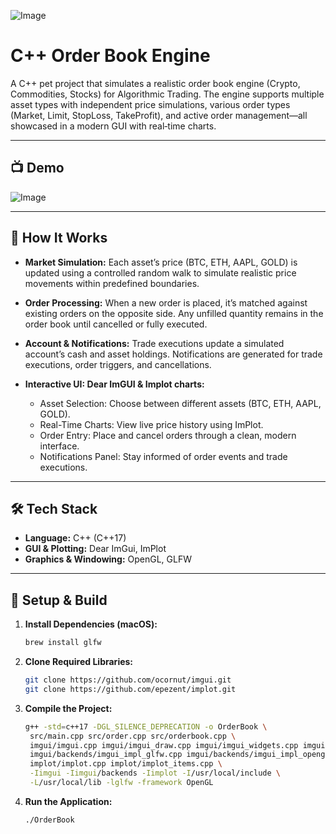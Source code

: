 ![Image](https://github.com/user-attachments/assets/14f4884e-1cd5-439c-a67f-a05a71ca4691)

# C++ Order Book Engine

A C++ pet project that simulates a realistic order book engine (Crypto, Commodities, Stocks) for Algorithmic Trading. The engine supports multiple asset types with independent price simulations, various order types (Market, Limit, StopLoss, TakeProfit), and active order management—all showcased in a modern GUI with real‑time charts.

---

## 📺 Demo
![Image](https://github.com/user-attachments/assets/8f18b1b9-9447-49e8-afe2-45fead63bd54)

---

## 📌 How It Works
- **Market Simulation:**
  Each asset’s price (BTC, ETH, AAPL, GOLD) is updated using a controlled random walk to simulate realistic price movements within predefined boundaries.

- **Order Processing:**
  When a new order is placed, it’s matched against existing orders on the opposite side. Any unfilled quantity remains in the order book until cancelled or fully executed.

- **Account & Notifications:**
Trade executions update a simulated account’s cash and asset holdings. Notifications are generated for trade executions, order triggers, and cancellations.

- **Interactive UI: Dear ImGUI & Implot charts:**

  - Asset Selection: Choose between different assets (BTC, ETH, AAPL, GOLD).
  - Real-Time Charts: View live price history using ImPlot.
  - Order Entry: Place and cancel orders through a clean, modern interface.
  - Notifications Panel: Stay informed of order events and trade executions.

---

## 🛠️ Tech Stack

- **Language:** C++ (C++17)
- **GUI & Plotting:** Dear ImGui, ImPlot
- **Graphics & Windowing:** OpenGL, GLFW

---

## 🔧 Setup & Build

1. **Install Dependencies (macOS):**
   ```bash
   brew install glfw
   ```
2. **Clone Required Libraries:**
   ```bash
   git clone https://github.com/ocornut/imgui.git
   git clone https://github.com/epezent/implot.git
   ```
3. **Compile the Project:**
   ```bash
   g++ -std=c++17 -DGL_SILENCE_DEPRECATION -o OrderBook \
    src/main.cpp src/order.cpp src/orderbook.cpp \
    imgui/imgui.cpp imgui/imgui_draw.cpp imgui/imgui_widgets.cpp imgui/imgui_tables.cpp \
    imgui/backends/imgui_impl_glfw.cpp imgui/backends/imgui_impl_opengl3.cpp \
    implot/implot.cpp implot/implot_items.cpp \
    -Iimgui -Iimgui/backends -Iimplot -I/usr/local/include \
    -L/usr/local/lib -lglfw -framework OpenGL
   ```
4. **Run the Application:**
   ```bash
   ./OrderBook
   ```
